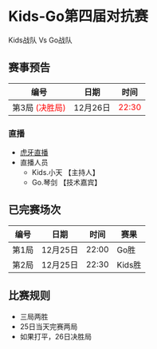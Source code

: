# Kids-Go第四届对抗赛
Kids战队 Vs Go战队

## 赛事预告

|编号|日期|时间|
|----|--------|----|
|第3局 <font color="red">(决胜局)</font>|12月26日|<font color="red">22:30</font>|	

### 直播
- [虎牙直播](https://github.com/kidsmatch/KidsLeague2018/edit/master/README.md)
- 直播人员
  - Kids.小天 【主持人】
  - Go.琴剑 【技术嘉宾】

## 已完赛场次

|编号|日期|时间|赛果|
|----|----|----|----|
|第1局|12月25日|22:00|Go胜|
|第2局|12月25日|22:30|Kids胜|

## 比赛规则

- 三局两胜
- 25日当天完赛两局
- 如果打平，26日决胜局

